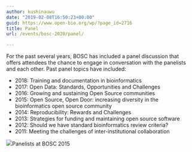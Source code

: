 ```yaml
---
author: kushinauwu
date: "2019-02-08T16:50:23+00:00"
guid: https://www.open-bio.org/wp/?page_id=2716
title: Panel
url: /events/bosc-2020/panel/

---
```

For the past several years, BOSC has included a panel discussion that offers attendees the chance to engage in conversation with the panelists and each other. Past panel topics have included:

- 2018: Training and documentation in bioinformatics
- 2017: Open Data: Standards, Opportunities and Challenges
- 2016: Growing and sustaining Open Source communities
- 2015: Open Source, Open Door: increasing diversity in the bioinformatics open source community
- 2014: Reproducibility: Rewards and Challenges
- 2013: Strategies for funding and maintaining open source software
- 2012: Should we have standard bioinformatics review criteria?
- 2011: Meeting the challenges of inter-institutional collaboration

![](wp/wp-content/uploads/2019/03/BOSC2015-panel-1-1024x521.jpg)Panelists at BOSC 2015
